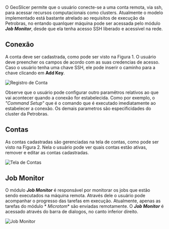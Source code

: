 O GeoSlicer permite que o usuário conecte-se a uma conta remota, via ssh, para acessar recursos computacionais como
clusters. Atualmente o modelo implementado está bastante atrelado ao requisitos de execução da Petrobras, no entando
quanlquer máquina pode ser acessada pelo módulo **_Job Monitor_**, desde que ela tenha acesso SSH liberado e acessível
na rede.

## Conexão

A conta deve ser cadastrada, como pode ser visto na Figura 1. O usuário deve preencher os campos de acordo com as
suas credencias de acesso. Caso o usuário tenha uma chave SSH, ele pode inserir o caminho para a chave clicando em **Add
Key**.

![Registro de Conta](../assets/images/register_screen.png)

Observe que o usuário pode configurar outro paramêtros relativos ao que vai acontecer quando a conexão for estabelecida.
Como por exemplo, o _"Command Setup"_ que é o comando que é executado imediatamente ao estabelecer a conexão. Os demais
parametros são especificidades do cluster da Petrobras.

## Contas

As contas cadastradas são gerenciadas na tela de contas, como pode ser visto na Figura 2. Nela o usuário pode ver
quais contas estão ativas, remover e editar as contas cadastradas.

![Tela de Contas](../assets/images/account_screen.png)

## Job Monitor

O módulo **_Job Monitor_** é responsável por monitorar os jobs que estão sendo executados na máquina remota. Através
dele o usuário pode acompanhar o progresso das tarefas em execução. Atualmente, apenas as tarefas do módulo  *
*_Microtom_** são enviadas remotamente. O **_Job Monitor_** é acessado através do barra de dialogos, no canto inferior
direito.

![Job Monitor](../assets/images/job_monitor_screen.png)
